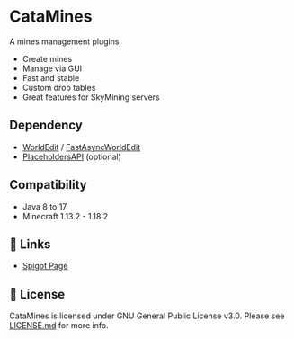 # CataMines
A mines management plugins
- Create mines
- Manage via GUI
- Fast and stable
- Custom drop tables
- Great features for SkyMining servers

## Dependency
- [WorldEdit](https://enginehub.org/worldedit/#downloads) / [FastAsyncWorldEdit](https://www.spigotmc.org/resources/13932)
- [PlaceholdersAPI](https://www.spigotmc.org/resources/6245) (optional)
## Compatibility
- Java 8 to 17
- Minecraft 1.13.2 - 1.18.2

## 🔗 Links
- [Spigot Page](https://www.spigotmc.org/resources/96457)

## 📜 License
CataMines is licensed under GNU General Public License v3.0. Please see [LICENSE.md](https://github.com/CatalysmRL/CataMines/blob/main/LICENCE.md) for more info.
